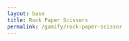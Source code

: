 ```yaml
---
layout: base
title: Rock Paper Scissors
permalink: /gamify/rock-paper-scissor
---
```


<div id="gameContainer">
    <canvas id='gameCanvas'></canvas>
</div>

<script type="module">
    // UI
    const instructionsStyle = `
        position: fixed;
        top: 50%;
        left: 50%;
        transform: translate(-50%, -50%);
        background: linear-gradient(135deg, black, purple);
        color: white;
        padding: 30px;
        border-radius: 15px;
        z-index: 1000;
        max-width: 600px;
        width: 90%;
        font-family: 'Press Start 2P', cursive;
        border: 3px solid purple;
        box-shadow: 0 0 20px rgba(128, 0, 128, 0.5);
        text-align: center;
    `;

    const instructionsHTML = `
        <h2 style="color: purple; margin-bottom: 20px;">Rock Paper Scissors</h2>
        <div style="margin-bottom: 20px;">
            <p>Play the game from your browser console!</p>
            <p>Type <code>playRPS("rock")</code>, <code>playRPS("paper")</code>, or <code>playRPS("scissors")</code></p>
        </div>
        <div id="images" style="display: flex; justify-content: center; gap: 20px; margin-bottom: 20px;">
            <img src=path + "/images/gamify/rock.jpg" 
                 style="width:100px; border:2px solid white; border-radius:10px;">
            <img src="{{site.baseurl}}/images/gamify/paper.jpeg" 
                 style="width:100px; border:2px solid white; border-radius:10px;">
            <img src="{{site.baseurl}}/images/gamify/scissors.jpeg" 
                 style="width:100px; border:2px solid white; border-radius:10px;">
        </div>
        <div id="resultBox" style="margin-top: 25px; font-size: 16px; color: yellow;"></div>
    `;

    const container = document.createElement("div");
    container.setAttribute("style", instructionsStyle);
    container.innerHTML = instructionsHTML;
    document.body.appendChild(container);

    // Rock-Paper-Scissors game logic
    window.playRPS = function(playerChoice) {
        const choices = ["rock", "paper", "scissors"];
        if (!choices.includes(playerChoice)) {
            console.log("Invalid choice. Use 'rock', 'paper', or 'scissors'.");
            return;
        }

        const computerChoice = choices[Math.floor(Math.random() * choices.length)];
        let resultText;

        if (playerChoice === computerChoice) {
            resultText = "Tie!";
        } else if (
            (playerChoice === "rock" && computerChoice === "scissors") ||
            (playerChoice === "paper" && computerChoice === "rock") ||
            (playerChoice === "scissors" && computerChoice === "paper")
        ) {
            resultText = "You Win!";
        } else {
            resultText = "You Lose!";
        }

        console.log(`You chose: ${playerChoice.toUpperCase()}`);
        console.log(`Computer chose: ${computerChoice.toUpperCase()}`);
        console.log(`Result: ${resultText}`);

        document.getElementById("resultBox").innerHTML = `
            <p>You chose: <b>${playerChoice.toUpperCase()}</b></p>
            <p>Computer chose: <b>${computerChoice.toUpperCase()}</b></p>
            <h3 style="color: cyan;">${resultText}</h3>
        `;
    };
</script>
